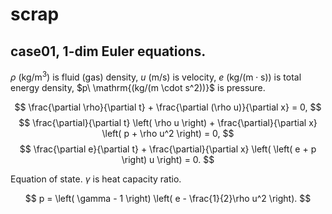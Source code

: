 # scrap

## case01, 1-dim Euler equations.

$\rho\ \mathrm{(kg/m^3)}$ is fluid (gas) density, $u\ \mathrm{(m/s)}$ is velocity, $e\ \mathrm{(kg/(m \cdot s))}$ is total energy density, $p\ \mathrm{(kg/(m \cdot s^2))}\$ is pressure.

$$
\frac{\partial \rho}{\partial t} + \frac{\partial (\rho u)}{\partial x} = 0,
$$
$$
\frac{\partial}{\partial t} \left( \rho u \right) + \frac{\partial}{\partial x} \left( p + \rho u^2 \right) = 0,
$$
$$
\frac{\partial e}{\partial t} + \frac{\partial}{\partial x} \left( \left( e + p \right) u \right) = 0.
$$

Equation of state. $\gamma$ is heat capacity ratio.

$$
p = \left( \gamma - 1 \right) \left( e - \frac{1}{2}\rho u^2 \right).
$$
